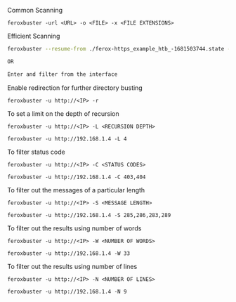 Common Scanning
```
feroxbuster -url <URL> -o <FILE> -x <FILE EXTENSIONS>
```

Efficient Scanning
```bash
feroxbuster --resume-from ./ferox-https_example_htb_-1681503744.state --dont-scan https://example.htb/manual

OR

Enter and filter from the interface
```
Enable redirection for further directory busting
```
feroxbuster -u http://<IP> -r
```
To set a limit on the depth of recursion
```
feroxbuster -u http://<IP> -L <RECURSION DEPTH>

feroxbuster -u http://192.168.1.4 -L 4
```
To filter status code
```
feroxbuster -u http://<IP> -C <STATUS CODES>

feroxbuster -u http://192.168.1.4 -C 403,404
```
To filter out the messages of a particular length
```
feroxbuster -u http://<IP> -S <MESSAGE LENGTH>

feroxbuster -u http://192.168.1.4 -S 285,286,283,289
```
To filter out the results using number of words
```
feroxbuster -u http://<IP> -W <NUMBER OF WORDS>

feroxbuster -u http://192.168.1.4 -W 33
```
To filter out the results using number of lines
```
feroxbuster -u http://<IP> -N <NUMBER OF LINES>

feroxbuster -u http://192.168.1.4 -N 9
```